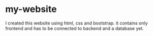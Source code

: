 # my-website
I created this website using html, css and bootstrap. it contains only frontend and has to be connected to backend and a database yet.
